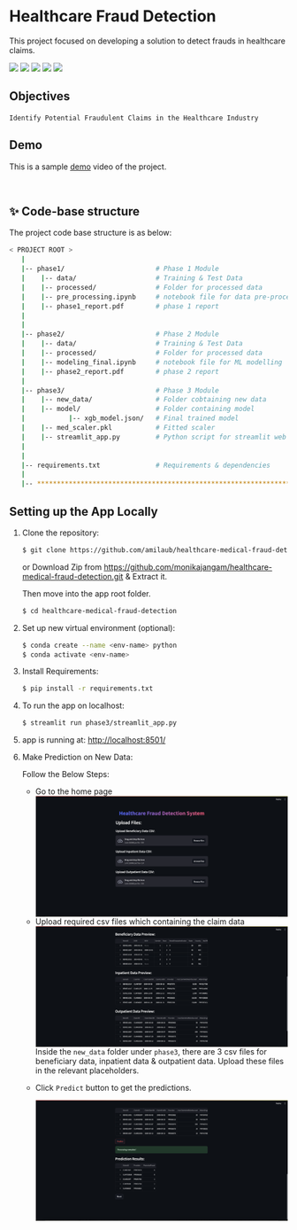 # Healthcare Fraud Detection

This project focused on developing a solution to detect frauds in healthcare claims.

[![](https://img.shields.io/badge/python-3.11-blue.svg)]()
[![](https://img.shields.io/badge/Model-XGBoost-brightgreen.svg)]()
[![](https://img.shields.io/badge/Made_with-streamlit-important.svg)]()
[![](https://img.shields.io/badge/Course-Data_Intensive_Computing-yellow.svg)]()
[![](https://img.shields.io/badge/Product-Medicare_Fraud_Detection-1f425f.svg)]()

<!-- <br /> -->

## Objectives

    Identify Potential Fraudulent Claims in the Healthcare Industry

## Demo

This is a sample [demo](#) video of the project.

<br />

## ✨ Code-base structure

The project code base structure is as below:

```bash
< PROJECT ROOT >
   |
   |-- phase1/                       # Phase 1 Module
   |    |-- data/                    # Training & Test Data
   |    |-- processed/               # Folder for processed data
   |    |-- pre_processing.ipynb     # notebook file for data pre-processing
   |    |-- phase1_report.pdf        # phase 1 report
   |    
   |    
   |-- phase2/                       # Phase 2 Module
   |    |-- data/                    # Training & Test Data
   |    |-- processed/               # Folder for processed data
   |    |-- modeling_final.ipynb     # notebook file for ML modelling
   |    |-- phase2_report.pdf        # phase 2 report
   |    
   |-- phase3/                       # Phase 3 Module
   |    |-- new_data/                # Folder cobtaining new data
   |    |-- model/                   # Folder containing model
   |           |-- xgb_model.json/   # Final trained model
   |    |-- med_scaler.pkl           # Fitted scaler
   |    |-- streamlit_app.py         # Python script for streamlit web app
   |
   |
   |-- requirements.txt              # Requirements & dependencies
   |
   |-- ************************************************************************
```
<!-- <br /> -->

## Setting up the App Locally

1. Clone the repository:

    ```bash
    $ git clone https://github.com/amilaub/healthcare-medical-fraud-detection.git
    ```

    or Download Zip from <https://github.com/monikajangam/healthcare-medical-fraud-detection.git> & Extract it.

    Then move into the app root folder.


    ```bash
    $ cd healthcare-medical-fraud-detection
    ```

2. Set up new virtual environment (optional):

    ```bash
    $ conda create --name <env-name> python
    $ conda activate <env-name>
    ```

3. Install Requirements: 

    ```bash
    $ pip install -r requirements.txt
    ```

4. To run the app on localhost:

    ```bash
    $ streamlit run phase3/streamlit_app.py
    ```

5. app is running at: 
<http://localhost:8501/>

6. Make Prediction on New Data: 
   
   Follow the Below Steps:
   - Go to the home page
    <img src="images/app 1.png"
     alt="Markdown Monster icon"
     style="float: left; margin-right: 10px;" />


   - Upload required csv files which containing the claim data
    <img src="images/app 2.png"
     alt="Markdown Monster icon"
     style="float: left; margin-right: 10px;" />
    
        Inside the `new_data` folder under `phase3`, there are 3 csv files for beneficiary data, inpatient data & outpatient data.
        Upload these files in the relevant placeholders.
  

    - Click `Predict` button to get the predictions.
  
        <img src="images/app 3.png"
     alt="Markdown Monster icon"
     style="float: left; margin-right: 10px;" />
